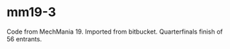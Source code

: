 mm19-3
======

Code from MechMania 19. Imported from bitbucket. Quarterfinals finish of 56 entrants.
